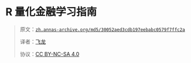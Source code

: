 # R 量化金融学习指南

> 原文：[`zh.annas-archive.org/md5/30052aed3cdb197eebabc0579f7ffc2a`](https://zh.annas-archive.org/md5/30052aed3cdb197eebabc0579f7ffc2a)
> 
> 译者：[飞龙](https://github.com/wizardforcel)
> 
> 协议：[CC BY-NC-SA 4.0](http://creativecommons.org/licenses/by-nc-sa/4.0/)